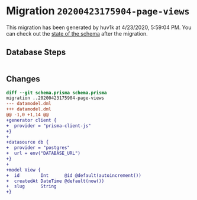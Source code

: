 # Migration `20200423175904-page-views`

This migration has been generated by huv1k at 4/23/2020, 5:59:04 PM.
You can check out the [state of the schema](./schema.prisma) after the migration.

## Database Steps

```sql

```

## Changes

```diff
diff --git schema.prisma schema.prisma
migration ..20200423175904-page-views
--- datamodel.dml
+++ datamodel.dml
@@ -1,0 +1,14 @@
+generator client {
+  provider = "prisma-client-js"
+}
+
+datasource db {
+  provider = "postgres"
+  url = env("DATABASE_URL")
+}
+
+model View {
+  id        Int      @id @default(autoincrement())
+  createdAt DateTime @default(now())
+  slug      String
+}
```


